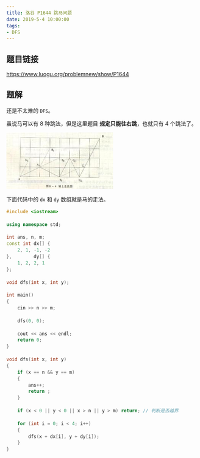 ```yaml
---
title: 洛谷 P1644 跳马问题
date: 2019-5-4 10:00:00
tags:
- DFS
---
```


## 题目链接

https://www.luogu.org/problemnew/show/P1644

## 题解

还是不太难的 `DFS`。

虽说马可以有 8 种跳法，但是这里题目 **规定只能往右跳**，也就只有 4 个跳法了。

![P1644-1](/img/luogu1644/P1644-1.jpg)

下面代码中的 `dx` 和 `dy` 数组就是马的走法。

```cpp
#include <iostream>

using namespace std;

int ans, n, m;
const int dx[] {
    2, 1, -1, -2
},        dy[] {
    1, 2, 2, 1
};

void dfs(int x, int y);

int main()
{
    cin >> n >> m;

    dfs(0, 0);

    cout << ans << endl;
    return 0;
}

void dfs(int x, int y)
{
    if (x == n && y == m)
    {
        ans++;
        return ;
    }

    if (x < 0 || y < 0 || x > n || y > m) return; // 判断是否越界

    for (int i = 0; i < 4; i++)
    {
        dfs(x + dx[i], y + dy[i]);
    }
}
```